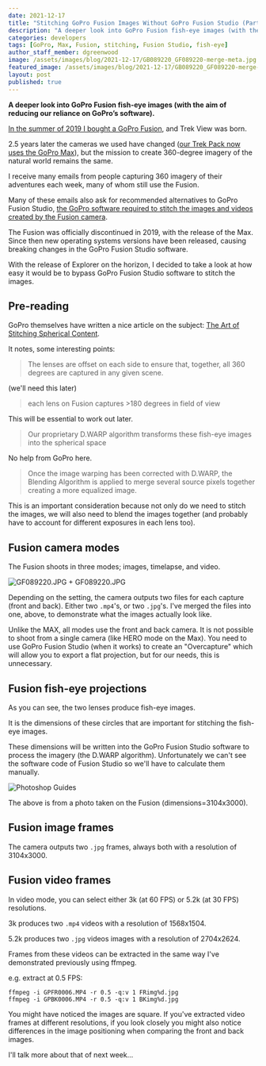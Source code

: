 ```yaml
---
date: 2021-12-17
title: "Stitching GoPro Fusion Images Without GoPro Fusion Studio (Part 1)"
description: "A deeper look into GoPro Fusion fish-eye images (with the aim of reducing our reliance on GoPro’s software)."
categories: developers
tags: [GoPro, Max, Fusion, stitching, Fusion Studio, fish-eye]
author_staff_member: dgreenwood
image: /assets/images/blog/2021-12-17/GB089220_GF089220-merge-meta.jpg
featured_image: /assets/images/blog/2021-12-17/GB089220_GF089220-merge-sm.jpg
layout: post
published: true
---
```


**A deeper look into GoPro Fusion fish-eye images (with the aim of reducing our reliance on GoPro’s software).**

[In the summer of 2019 I bought a GoPro Fusion](/blog/hello-trekkers), and Trek View was born.

2.5 years later the cameras we used have changed ([our Trek Pack now uses the GoPro Max](/trek-pack)), but the mission to create 360-degree imagery of the natural world remains the same.

I receive many emails from people capturing 360 imagery of their adventures each week, many of whom still use the Fusion.

Many of these emails also ask for recommended alternatives to GoPro Fusion Studio, [the GoPro software required to stitch the images and videos created by the Fusion camera](/blog/diy-google-street-view-part-1-how-trek-view-started).

The Fusion was officially discontinued in 2019, with the release of the Max. Since then new operating systems versions have been released, causing breaking changes in the GoPro Fusion Studio software.

With the release of Explorer on the horizon, I decided to take a look at how easy it would be to bypass GoPro Fusion Studio software to stitch the images.

## Pre-reading

GoPro themselves have written a nice article on the subject: [The Art of Stitching Spherical Content](https://gopro.com/en/us/news/the-art-of-stitching-spherical-content).

It notes, some interesting points:

> The lenses are offset on each side to ensure that, together, all 360 degrees are captured in any given scene. 

(we'll need this later)

> each lens on Fusion captures >180 degrees in field of view

This will be essential to work out later.

> Our proprietary D.WARP algorithm transforms these fish-eye images into the spherical space

No help from GoPro here.

> Once the image warping has been corrected with D.WARP, the Blending Algorithm is applied to merge several source pixels together creating a more equalized image.

This is an important consideration because not only do we need to stitch the images, we will also need to blend the images together (and probably have to account for different exposures in each lens too).

## Fusion camera modes

The Fusion shoots in three modes; images, timelapse, and video.

<img class="img-fluid" src="/assets/images/blog/2021-12-17/GB089220_GF089220-merge-sm.jpg" alt="GF089220.JPG + GF089220.JPG" title="GF089220.JPG + GF089220.JPG" />

Depending on the setting, the camera outputs two files for each capture (front and back). Either two `.mp4`'s, or two `.jpg`'s. I've merged the files into one, above, to demonstrate what the images actually look like.

Unlike the MAX, all modes use the front and back camera. It is not possible to shoot from a single camera (like HERO mode on the Max). You need to use GoPro Fusion Studio (when it works) to create an "Overcapture" which will allow you to export a flat projection, but for our needs, this is unnecessary.

## Fusion fish-eye projections

As you can see, the two lenses produce fish-eye images.

It is the dimensions of these circles that are important for stitching the fish-eye images.

These dimensions will be written into the GoPro Fusion Studio software to process the imagery (the D.WARP algorithm). Unfortunately we can't see the software code of Fusion Studio so we'll have to calculate them manually.

<img class="img-fluid" src="/assets/images/blog/2021-12-17/ GF064364-photoshop-guides.png" alt="Photoshop Guides" title="Photoshop Guides" />

The above is from a photo taken on the Fusion (dimensions=3104x3000).

## Fusion image frames

The camera outputs two `.jpg` frames, always both with a resolution of 3104x3000. 

## Fusion video frames

In video mode, you can select either 3k (at 60 FPS) or 5.2k (at 30 FPS) resolutions.

3k produces two `.mp4` videos with a resolution of 1568x1504.

5.2k produces two `.jpg` videos images with a resolution of 2704x2624.

Frames from these videos can be extracted in the same way I've demonstrated previously using ffmpeg.

e.g. extract at 0.5 FPS:

```
ffmpeg -i GPFR0006.MP4 -r 0.5 -q:v 1 FRimg%d.jpg
ffmpeg -i GPBK0006.MP4 -r 0.5 -q:v 1 BKimg%d.jpg
```

You might have noticed the images are square. If you've extracted video frames at different resolutions, if you look closely you might also notice differences in the image positioning when comparing the front and back images.

I'll talk more about that of next week...